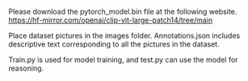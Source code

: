 Please download the pytorch_model.bin file at the following website. https://hf-mirror.com/openai/clip-vit-large-patch14/tree/main

Place dataset pictures in the images folder. Annotations.json includes descriptive text corresponding to all the pictures in the dataset.

Train.py is used for model training, and test.py can use the model for reasoning.
